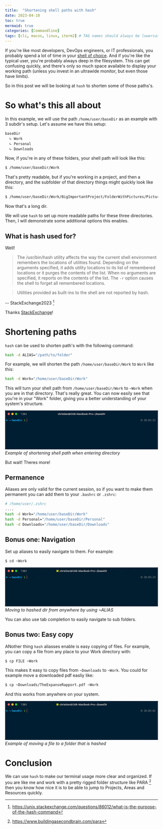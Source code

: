 ```yaml
---
title:  "Shortening shell paths with hash"
date: 2023-04-10
toc: true
mermaid: true
categories: [Commandline]
tags: [cli, macos, linux, iterm2] # TAG names should always be lowercase
---
```


If you're like most developers, DevOps engineers, or IT professionals, you probably spend a lot of time in your [shell of choice](https://xkcd.com/686/). And if you're like the typical user, you're probably always deep in the filesystem. This can get confusing quickly, and there's only so much space available to display your working path (unless you invest in an ultrawide monitor, but even those have limits).

So in this post we will be looking at `hash` to shorten some of those paths's.

# So what's this all about

In this example, we will use the path `/home/user/baseDir` as an example with 3 subdir's setup. Let's assume we have this setup:

```bash
baseDir
  ∟ Work
  ∟ Personal
  ∟ Downloads
```

Now, if you're in any of these folders, your shell path will look like this:

```bash
$ /home/user/baseDir/Work
```

That's pretty readable, but if you're working in a project, and then a directory, and the subfolder of that directory things might quickly look like this:

```bash
$ /home/user/baseDir/Work/BigImportantProject/FolderWithPictures/PicturesOfParty
```

Now that's a long dir.

We will use `hash` to set up more readable paths for these three directories. Then, I will demonstrate some additional options this enables.

## What is hash used for?

Well!

> The /usr/bin/hash utility affects the way the current shell environment remembers the locations of utilities found. Depending on the arguments specified, it adds utility locations to its list of remembered locations or it purges the contents of the list. When no arguments are specified, it reports on the contents of the list. The `-r` option causes the shell to forget all remembered locations.

> Utilities provided as built-ins to the shell are not reported by hash.

-- StackExchange2023 [^Stack]

[^Stack]: https://unix.stackexchange.com/questions/86012/what-is-the-purpose-of-the-hash-command

Thanks [StackExchange](https://unix.stackexchange.com/questions/86012/what-is-the-purpose-of-the-hash-command)!

# Shortening paths

`hash` can be used to shorten path's with the following command:

```bash
hash -d ALIAS="/path/to/folder"
```

For example, we will shorten the path `/home/user/baseDir/Work` to `Work` like this:

```bash
hash -d Work="/home/user/baseDir/Work"
```

This will turn your shell path from `/home/user/baseDir/Work` to `~Work` when you are in that directory.
That's really great. You can now easily see that you're in your "Work" folder, giving you a better understanding of your system's structure.

![](/assets/images/hash/screenshot-ll2B6SA8.gif)
_Example of shortening shell path when entering directory_

But wait! Theres more!

## Permanence

Aliases are only valid for the current session, so if you want to make them permanent you can add  them to your `.bashrc` or `.zshrc`:

```bash
# /home/user/.zshrc
....
hash -d Work="/home/user/baseDir/Work"
hash -d Personal="/home/user/baseDir/Personal"
hash -d Downloads="/home/user/baseDir/Downloads"
```

## Bonus one: Navigation

Set up aliases to easily navigate to them. For example:

```bash
$ cd ~Work
```

![](/assets/images/hash/screenshot-dk2k2KnR.gif)
_Moving to hashed dir from anywhere by using ~ALIAS_

You can also use tab completion to easily navigate to sub folders.

## Bonus two: Easy copy

ANother thing `hash` aliasses enable is easy copying of files. For example, you can copy a file from any place to your Work directory with:

```bash
$ cp FILE ~Work
```

This makes it easy to copy files from `~Downloads` to `~Work`. You could for example move a downloaded pdf easliy like:

```bash
$ cp ~Downloads/TheExpanseRapport.pdf ~Work
```

And this works from anywhere on your system.

![](/assets/images/hash/screenshot-qGJRnAtH.gif)
_Example of moving a file to a folder that is hashed_

# Conclusion

We can use `hash` to make our terminal usage more clear and organized. If you are like me and work with a pretty rigged folder structure like PARA [^PARA] then you know how nice it is to be able to jump to Projects, Areas and Resources quickly.

[^PARA]: https://www.buildingasecondbrain.com/para